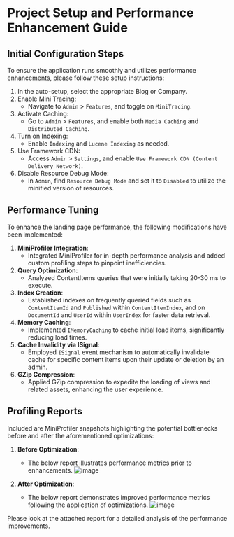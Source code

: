 # Project Setup and Performance Enhancement Guide

## Initial Configuration Steps

To ensure the application runs smoothly and utilizes performance enhancements, please follow these setup instructions:

1. In the auto-setup, select the appropriate Blog or Company.
2. Enable Mini Tracing:
   - Navigate to `Admin` > `Features`, and toggle on `MiniTracing`.
3. Activate Caching:
   - Go to `Admin` > `Features`, and enable both `Media Caching` and `Distributed Caching`.
4. Turn on Indexing:
   - Enable `Indexing` and `Lucene Indexing` as needed.
5. Use Framework CDN:
   - Access `Admin` > `Settings`, and enable `Use Framework CDN (Content Delivery Network)`.
6. Disable Resource Debug Mode:
   - In `Admin`, find `Resource Debug Mode` and set it to `Disabled` to utilize the minified version of resources.

## Performance Tuning

To enhance the landing page performance, the following modifications have been implemented:

1. **MiniProfiler Integration**:
   - Integrated MiniProfiler for in-depth performance analysis and added custom profiling steps to pinpoint inefficiencies.
2. **Query Optimization**:
   - Analyzed ContentItems queries that were initially taking 20-30 ms to execute.
3. **Index Creation**:
   - Established indexes on frequently queried fields such as `ContentItemId` and `Published` within `ContentItemIndex`, and on `DocumentId` and `UserId` within `UserIndex` for faster data retrieval.
4. **Memory Caching**:
   - Implemented `IMemoryCaching` to cache initial load items, significantly reducing load times.
5. **Cache Invalidity via ISignal**:
   - Employed `ISignal` event mechanism to automatically invalidate cache for specific content items upon their update or deletion by an admin.
6. **GZip Compression**:
   - Applied GZip compression to expedite the loading of views and related assets, enhancing the user experience.

## Profiling Reports

Included are MiniProfiler snapshots highlighting the potential bottlenecks before and after the aforementioned optimizations:

1. **Before Optimization**:
   - The below report illustrates performance metrics prior to enhancements.
   ![image](https://github.com/chaitanyasrk/OrchardCore/assets/53580000/c33467c6-9af1-456f-aa53-83201bf1bb12)

2. **After Optimization**:
   - The below report demonstrates improved performance metrics following the application of optimizations.
     ![image](https://github.com/chaitanyasrk/OrchardCore/assets/53580000/404ac58c-df62-495b-a4fe-594c7dcda0ec)


Please look at the attached report for a detailed analysis of the performance improvements.
